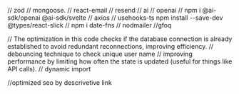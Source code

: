 // zod // mongoose. // react-email // resend // ai // openai // npm i @ai-sdk/openai @ai-sdk/svelte // axios // usehooks-ts
npm install --save-dev @types/react-slick // npm i date-fns // nodmailer //gfoq

// The optimization in this code checks if the database connection is already established to avoid redundant reconnections, improving efficiency.
// debouncing technique to check unique user name 
// improving performance by limiting how often the state is updated (useful for things like API calls).
// dynamic import

//optimized seo by descrivetive link



